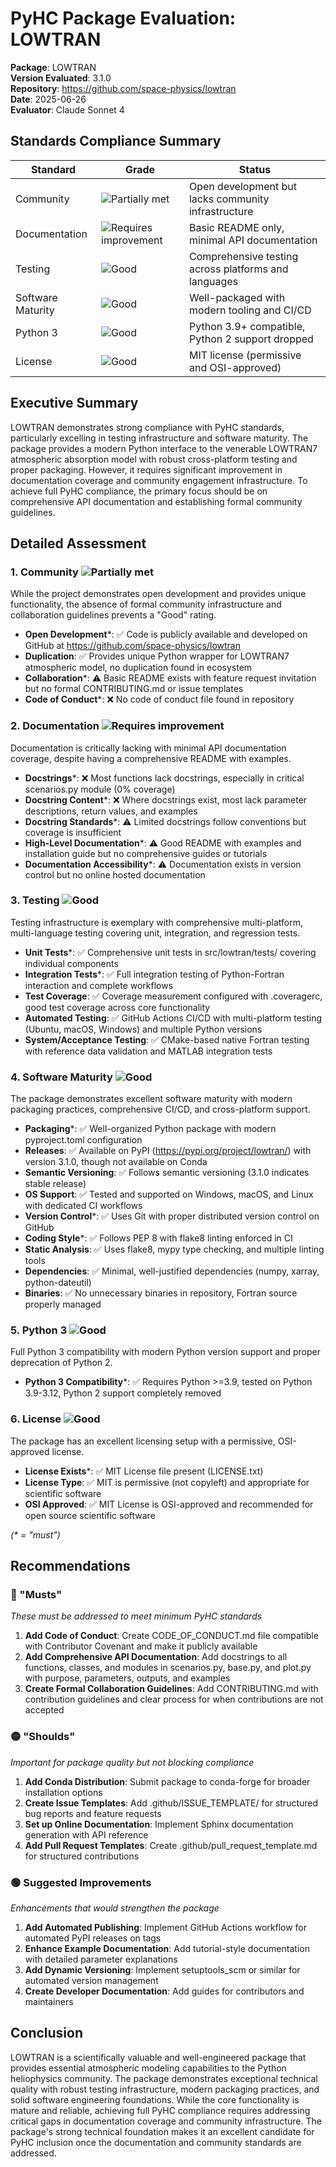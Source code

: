 # PyHC Package Evaluation: LOWTRAN

**Package**: LOWTRAN  
**Version Evaluated**: 3.1.0  
**Repository**: https://github.com/space-physics/lowtran  
**Date**: 2025-06-26  
**Evaluator**: Claude Sonnet 4  

## Standards Compliance Summary

| Standard | Grade | Status |
|----------|-------|--------|
| Community | ![Partially met](https://img.shields.io/badge/Partially%20met-orange.svg) | Open development but lacks community infrastructure |
| Documentation | ![Requires improvement](https://img.shields.io/badge/Requires%20improvement-red.svg) | Basic README only, minimal API documentation |
| Testing | ![Good](https://img.shields.io/badge/Good-brightgreen.svg) | Comprehensive testing across platforms and languages |
| Software Maturity | ![Good](https://img.shields.io/badge/Good-brightgreen.svg) | Well-packaged with modern tooling and CI/CD |
| Python 3 | ![Good](https://img.shields.io/badge/Good-brightgreen.svg) | Python 3.9+ compatible, Python 2 support dropped |
| License | ![Good](https://img.shields.io/badge/Good-brightgreen.svg) | MIT license (permissive and OSI-approved) |

## Executive Summary

LOWTRAN demonstrates strong compliance with PyHC standards, particularly excelling in testing infrastructure and software maturity. The package provides a modern Python interface to the venerable LOWTRAN7 atmospheric absorption model with robust cross-platform testing and proper packaging. However, it requires significant improvement in documentation coverage and community engagement infrastructure. To achieve full PyHC compliance, the primary focus should be on comprehensive API documentation and establishing formal community guidelines.

## Detailed Assessment

### 1. Community ![Partially met](https://img.shields.io/badge/Partially%20met-orange.svg)

While the project demonstrates open development and provides unique functionality, the absence of formal community infrastructure and collaboration guidelines prevents a "Good" rating.

- **Open Development**\*: ✅ Code is publicly available and developed on GitHub at https://github.com/space-physics/lowtran
- **Duplication**: ✅ Provides unique Python wrapper for LOWTRAN7 atmospheric model, no duplication found in ecosystem
- **Collaboration**\*: ⚠️ Basic README exists with feature request invitation but no formal CONTRIBUTING.md or issue templates
- **Code of Conduct**\*: ❌ No code of conduct file found in repository

### 2. Documentation ![Requires improvement](https://img.shields.io/badge/Requires%20improvement-red.svg)

Documentation is critically lacking with minimal API documentation coverage, despite having a comprehensive README with examples.

- **Docstrings**\*: ❌ Most functions lack docstrings, especially in critical scenarios.py module (0% coverage)
- **Docstring Content**\*: ❌ Where docstrings exist, most lack parameter descriptions, return values, and examples
- **Docstring Standards**\*: ⚠️ Limited docstrings follow conventions but coverage is insufficient
- **High-Level Documentation**\*: ⚠️ Good README with examples and installation guide but no comprehensive guides or tutorials
- **Documentation Accessibility**\*: ⚠️ Documentation exists in version control but no online hosted documentation

### 3. Testing ![Good](https://img.shields.io/badge/Good-brightgreen.svg)

Testing infrastructure is exemplary with comprehensive multi-platform, multi-language testing covering unit, integration, and regression tests.

- **Unit Tests**\*: ✅ Comprehensive unit tests in src/lowtran/tests/ covering individual components
- **Integration Tests**\*: ✅ Full integration testing of Python-Fortran interaction and complete workflows
- **Test Coverage**: ✅ Coverage measurement configured with .coveragerc, good test coverage across core functionality
- **Automated Testing**: ✅ GitHub Actions CI/CD with multi-platform testing (Ubuntu, macOS, Windows) and multiple Python versions
- **System/Acceptance Testing**: ✅ CMake-based native Fortran testing with reference data validation and MATLAB integration tests

### 4. Software Maturity ![Good](https://img.shields.io/badge/Good-brightgreen.svg)

The package demonstrates excellent software maturity with modern packaging practices, comprehensive CI/CD, and cross-platform support.

- **Packaging**\*: ✅ Well-organized Python package with modern pyproject.toml configuration
- **Releases**: ✅ Available on PyPI (https://pypi.org/project/lowtran/) with version 3.1.0, though not available on Conda
- **Semantic Versioning**: ✅ Follows semantic versioning (3.1.0 indicates stable release)
- **OS Support**: ✅ Tested and supported on Windows, macOS, and Linux with dedicated CI workflows
- **Version Control**\*: ✅ Uses Git with proper distributed version control on GitHub
- **Coding Style**\*: ✅ Follows PEP 8 with flake8 linting enforced in CI
- **Static Analysis**: ✅ Uses flake8, mypy type checking, and multiple linting tools
- **Dependencies**: ✅ Minimal, well-justified dependencies (numpy, xarray, python-dateutil)
- **Binaries**: ✅ No unnecessary binaries in repository, Fortran source properly managed

### 5. Python 3 ![Good](https://img.shields.io/badge/Good-brightgreen.svg)

Full Python 3 compatibility with modern Python version support and proper deprecation of Python 2.

- **Python 3 Compatibility**\*: ✅ Requires Python >=3.9, tested on Python 3.9-3.12, Python 2 support completely removed

### 6. License ![Good](https://img.shields.io/badge/Good-brightgreen.svg)

The package has an excellent licensing setup with a permissive, OSI-approved license.

- **License Exists**\*: ✅ MIT License file present (LICENSE.txt)
- **License Type**: ✅ MIT is permissive (not copyleft) and appropriate for scientific software
- **OSI Approved**: ✅ MIT License is OSI-approved and recommended for open source scientific software

*(\* = "must")*

## Recommendations

### 🔴 "Musts"
*These must be addressed to meet minimum PyHC standards*

1. **Add Code of Conduct**: Create CODE_OF_CONDUCT.md file compatible with Contributor Covenant and make it publicly available
2. **Add Comprehensive API Documentation**: Add docstrings to all functions, classes, and modules in scenarios.py, base.py, and plot.py with purpose, parameters, outputs, and examples
3. **Create Formal Collaboration Guidelines**: Add CONTRIBUTING.md with contribution guidelines and clear process for when contributions are not accepted

### 🟡 "Shoulds"
*Important for package quality but not blocking compliance*

1. **Add Conda Distribution**: Submit package to conda-forge for broader installation options
2. **Create Issue Templates**: Add .github/ISSUE_TEMPLATE/ for structured bug reports and feature requests
3. **Set up Online Documentation**: Implement Sphinx documentation generation with API reference
4. **Add Pull Request Templates**: Create .github/pull_request_template.md for structured contributions

### 🟢 Suggested Improvements
*Enhancements that would strengthen the package*

1. **Add Automated Publishing**: Implement GitHub Actions workflow for automated PyPI releases on tags
2. **Enhance Example Documentation**: Add tutorial-style documentation with detailed parameter explanations
3. **Add Dynamic Versioning**: Implement setuptools_scm or similar for automated version management
4. **Create Developer Documentation**: Add guides for contributors and maintainers

## Conclusion

LOWTRAN is a scientifically valuable and well-engineered package that provides essential atmospheric modeling capabilities to the Python heliophysics community. The package demonstrates exceptional technical quality with robust testing infrastructure, modern packaging practices, and solid software engineering foundations. While the core functionality is mature and reliable, achieving full PyHC compliance requires addressing critical gaps in documentation coverage and community infrastructure. The package's strong technical foundation makes it an excellent candidate for PyHC inclusion once the documentation and community standards are addressed.